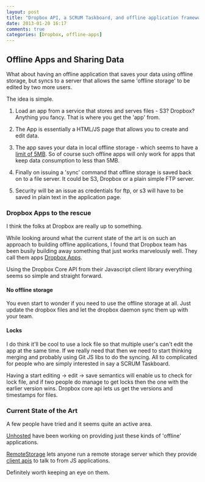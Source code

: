 ```yaml
---
layout: post
title: "Dropbox API, a SCRUM Taskboard, and offline application framework?"
date: 2013-01-20 16:17
comments: true
categories: [Dropbox, offline-apps]
---
```


## Offline Apps and Sharing Data

What about having an offline application that saves your data using
offline storage, but syncs to a server that allows the same 'offline
storage' to be edited by two more users.

The idea is simple.

1. Load an app from a service that stores and serves files - S3?
Dropbox? Anything you fancy. That is where you get the 'app' from.

1. The App is essentially a HTML/JS page that allows you to create and
edit data.

1. The app saves your data in local offline storage - which seems to
have a [limit of 5MB](http://diveintohtml5.info/storage.html). So of
course such offline apps will only work for apps that keep data
consumption to less than 5MB.

1. Finally on issuing a 'sync' command that offline storage is saved
back on to a file server. It could be S3, Dropbox or a plain simple
FTP server.

1. Security will be an issue as credentials for ftp, or s3 will have
to be saved in plain text in the application page.

### Dropbox Apps to the rescue

I think the folks at Dropbox are really up to something. 

While looking around what the current state of the art is on such an
approach to building offline applications, I found that Dropbox team
has been busily building away something that just works marvelously
well. They call them apps [Dropbox Apps](https://www.dropbox.com/developers/start).

Using the Dropbox Core API from their Javascript client library
everything seems so simple and straight forward.

#### No offline storage

You even start to wonder if you need to use the offline storage at
all. Just update the dropbox files and let the dropbox daemon sync
them up with your team.

#### Locks

I do think it'll be cool to use a lock file so that multiple user's
can't edit the app at the same time. If we really need that then we
need to start thinking merging and probably using Git JS libs to do
the syncing. All to complicated for people who are simply interested
in say a SCRUM Taskboard.

Having a start editing -> edit -> save semantics will enable us to
check for lock file, and if two people do manage to get locks then the
one with the earlier version wins. Dropbox core api lets us get the
versions and timestamps for files.

### Current State of the Art

A few people have tried and it seems quite an active area. 

[Unhosted](https://unhosted.org/) have been working on providing just
these kinds of 'offline' applications.

[RemoteStorage](http://remotestorage.io/) lets anyone run a remote
storage server which they provide [client apis](http://remotestoragejs.com/doc/code/files/remoteStorage-js.html)
to talk to from JS applications.

Definitely worth keeping an eye on them.
